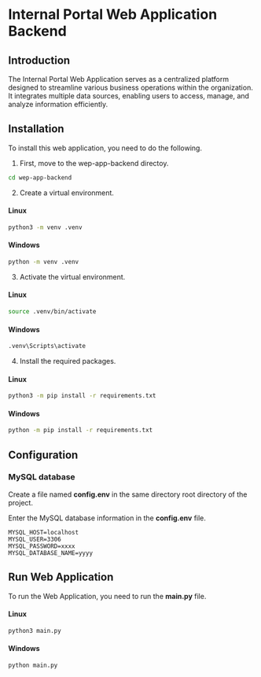# Internal Portal Web Application Backend

## Introduction
The Internal Portal Web Application serves as a centralized platform designed to streamline various business operations within the organization. 
It integrates multiple data sources, enabling users to access, manage, and analyze information efficiently. 

## Installation
To install this web application, you need to do the following.

1. First, move to the wep-app-backend directoy.
```bash
cd wep-app-backend
```
2. Create a virtual environment.
#### Linux
```bash
python3 -m venv .venv 
```
#### Windows
```bash
python -m venv .venv
```
3. Activate the virtual environment.
#### Linux
```bash
source .venv/bin/activate  
```
#### Windows
```bash
.venv\Scripts\activate
```
4. Install the required packages.
#### Linux
```bash
python3 -m pip install -r requirements.txt
```
#### Windows
```bash
python -m pip install -r requirements.txt
```

## Configuration
### MySQL database
Create a file named **config.env** in the same directory root directory of the project.

Enter the MySQL database information in the **config.env** file.
```env
MYSQL_HOST=localhost
MYSQL_USER=3306
MYSQL_PASSWORD=xxxx
MYSQL_DATABASE_NAME=yyyy
```

## Run Web Application
To run the Web Application, you need to run the **main.py** file.
#### Linux
```bash
python3 main.py
```
#### Windows
```bash
python main.py
```

